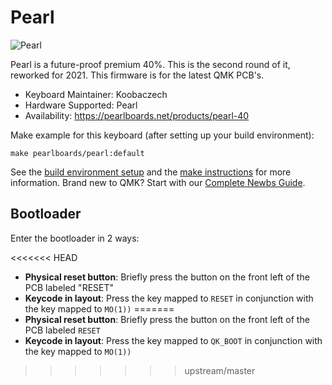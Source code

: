 # Pearl

![Pearl](https://i.imgur.com/xdEtT7uh.jpg)

Pearl is a future-proof premium 40%. This is the second round of it, reworked for 2021. This firmware is for the latest QMK PCB's.

* Keyboard Maintainer: Koobaczech
* Hardware Supported: Pearl
* Availability: https://pearlboards.net/products/pearl-40

Make example for this keyboard (after setting up your build environment):

    make pearlboards/pearl:default

See the [build environment setup](https://docs.qmk.fm/#/getting_started_build_tools) and the [make instructions](https://docs.qmk.fm/#/getting_started_make_guide) for more information. Brand new to QMK? Start with our [Complete Newbs Guide](https://docs.qmk.fm/#/newbs).

## Bootloader

Enter the bootloader in 2 ways:

<<<<<<< HEAD
* **Physical reset button**: Briefly press the button on the front left of the PCB labeled "RESET"
* **Keycode in layout**: Press the key mapped to `RESET` in conjunction with the key mapped to `MO(1))` 
=======
* **Physical reset button**: Briefly press the button on the front left of the PCB labeled `RESET`
* **Keycode in layout**: Press the key mapped to `QK_BOOT` in conjunction with the key mapped to `MO(1))` 
>>>>>>> upstream/master
